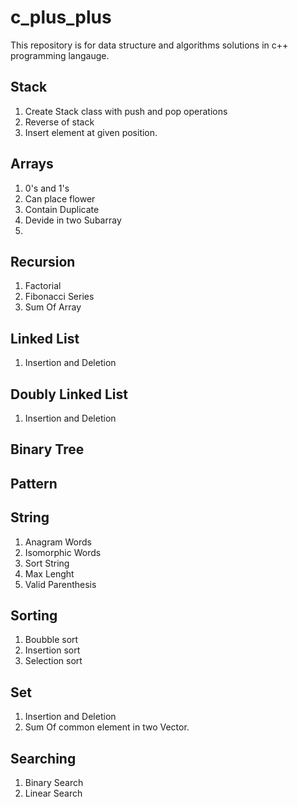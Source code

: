 # c_plus_plus
This repository is for data structure and algorithms solutions in c++ programming langauge.

## Stack
1. Create Stack class with push and pop operations
2. Reverse of stack
3. Insert element at given position.

## Arrays
1. 0's and 1's
2. Can place flower
3. Contain Duplicate
4. Devide in two Subarray
5. 

## Recursion
1. Factorial
2. Fibonacci Series
3. Sum Of Array

## Linked List
1. Insertion and Deletion

## Doubly Linked List
1. Insertion and Deletion

## Binary Tree

## Pattern 

## String
1. Anagram Words
2. Isomorphic Words
3. Sort String
4. Max Lenght
5. Valid Parenthesis

## Sorting
1. Boubble sort
2. Insertion sort
3. Selection sort

## Set
1. Insertion and Deletion 
2. Sum Of common element in two Vector.

## Searching
1. Binary Search
2. Linear Search




